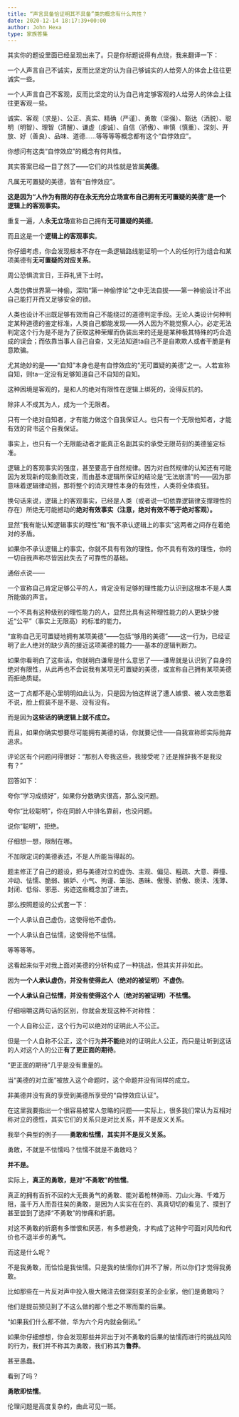 ```yaml
---
title: “声言具备恰证明其不具备”类的概念有什么共性？
date: 2020-12-14 18:17:39+00:00
author: John Hexa
type: 家族答集
---
```

其实你的题设里面已经呈现出来了。只是你标题说得有点绕，我来翻译一下：

一个人声言自己不诚实，反而比坚定的认为自己够诚实的人给旁人的体会上往往更诚实一些。

一个人声言自己不客观，反而比坚定的认为自己肯定够客观的人给旁人的体会上往往更客观一些。

诚实、客观（求是）、公正、真实、精确（严谨）、勇敢（坚强）、豁达（洒脱）、聪明（明智）、理智（清醒）、谦虚（虔诚）、自信（骄傲）、审慎（慎重）、深刻、开放、好（善良）、品味、道德……等等等等概念都有这个“自悖效应”。

你想问有这类“自悖效应”的概念有何共性。

其实答案已经一目了然了——它们的共性就是皆属**美德**。

凡属无可置疑的美德，皆有“自悖效应”。

**这是因为“人作为有限的存在永无充分立场宣布自己拥有无可置疑的美德”是一个逻辑上的客观事实。**

重复一遍，人**永无立场**宣称自己拥有**无可置疑的美德**。

而且这是一个**逻辑上的客观事实**。

你仔细考虑，你会发现根本不存在一条逻辑路线能证明一个人的任何行为组合和某项美德有**无可置疑的对应关系**。

周公恐惧流言日，王莽礼贤下士时。

人类仿佛世界第一神偷，深陷“第一神偷悖论”之中无法自拔——第一神偷设计不出自己能打开而又足够安全的锁。

人类也设计不出既足够有效而自己不能绕过的道德判定手段。无论人类设计何种判定某种道德的鉴定标准，人类自己都能发现——外人因为不能觉察人心，必定无法判定这个行为是不是为了获取这种荣耀而伪装出来的还是是某种极其特殊的巧合造成的误会；而依靠当事人自己自查，又无法知道ta自己不是自欺欺人或者干脆是有意欺骗。

尤其绝妙的是——“自知”本身也是有自悖效应的“无可置疑的美德”之一。人若宣称自知，则ta一定没有足够知道自己不自知的自知。

这种困境是客观的，是和人的绝对有限性在逻辑上绑死的，没得反抗的。

除非人不成其为人，成为一个无限者。

只有一个绝对自知者，才有能力做这个自我保证人。也只有一个无限他知者，才能有效的背书这个自我保证。

事实上，也只有一个无限能动者才能真正名副其实的承受无限苛刻的美德鉴定标准。

逻辑上的客观事实的强度，甚至要高于自然规律。因为对自然规律的认知还有可能因为发现新的现象而改变，而由基本逻辑所保证的结论是“无法崩溃”的——因为那意味着逻辑律动摇，那将整个的消灭理性本身的有效性，人类将全体疯狂。

换句话来说，逻辑上的客观事实，已经是人类（或者说一切依靠逻辑律支撑理性的存在）所绝无可能撼动的**绝对有效事实（注意，绝对有效不等于绝对客观）。**

显然“我有能认知逻辑事实的理性”和“我不承认逻辑上的事实”这两者之间存在着绝对的矛盾。

如果你不承认逻辑上的事实，你就不具有有效的理性。你不具有有效的理性，你的一切自我声称尽皆因此失去了可靠性的基础。

通俗点说——

一个宣称自己肯定足够公平的人，肯定没有足够的理性能力认识到这根本不是人类所能做的声言。

一个不具有这种级别的理性能力的人，显然比具有这种理性能力的人更缺少接近“公平”（事实上无限高）的标准的能力。

“宣称自己无可置疑地拥有某项美德”——包括“够用的美德”——这一行为，已经证明了此人绝对的缺少真的接近这项美德的能力——基本的逻辑判断力。

如果你看明白了这些话，你就明白谦卑是什么意思了——谦卑就是认识到了自身的绝对有限性，从此再也不会说我有某项无可置疑的美德，或宣称自己拥有某项美德而拒绝质疑。

这一丁点都不是心里明明如此认为，只是因为怕这样说了遭人嫉恨、被人攻击憋着不说，脸上假装不是不是、没有没有。

而是因为**这些话的确逻辑上就不成立。**

而且，如果你确实想要尽可能拥有美德的话，你就要记住——自我宣称即实际抛弃追求。

评论区有个问题问得很好：“那别人夸我这些，我接受呢？还是推辞我不是我没有？”

回答如下：

夸你“学习成绩好”，如果你分数确实很高，那么没问题。

夸你“比较聪明”，你在同龄人中排名靠前，也没问题。

说你“聪明”，拒绝。

仔细想一想，限制在哪。

不加限定词的美德表述，不是人所能当得起的。

题主修正了自己的题设，把与美德对立的虚伪、主观、偏见、粗疏、大意、莽撞、冲动、怯懦、脆弱、嫉妒、小气、拘谨、笨拙、愚昧、傲慢、骄傲、亵渎、浅薄、封闭、低俗、邪恶、劣迹这些概念加了进去。

那么按照题设的公式套一下：

一个人承认自己虚伪，这使得他不虚伪。

一个人承认自己怯懦，这使得他不怯懦。

等等等等。

这看起来似乎对我上面对美德的分析构成了一种挑战，但其实并非如此。

因为**一个人承认虚伪，并没有使得此人（绝对的被证明）不虚伪**。

**一个人承认自己怯懦，并没有使得这个人（绝对的被证明）不怯懦。**

仔细咀嚼这两句话的区别，你就会发现这种不对称性：

一个人自称公正，这个行为可以绝对的证明此人不公正。

但是一个人自称不公正，这个行为**并不能**绝对的证明此人公正，而只是让听到这话的人对这个人的公正**有了更正面的期待**。

“更正面的期待”几乎是没有重量的。

当“美德的对立面”被放入这个命题时，这个命题并没有同样的成立。

非美德并没有真的享受到美德所享受的“自悖效应认证”。

在这里我要指出一个很容易被常人忽略的问题——实际上，很多我们常认为互相对称对立的德性，其实它们的关系只是对比关系，并不是反义关系。

我举个典型的例子——**勇敢和怯懦，其实并不是反义关系。**

勇敢，不就是不怯懦吗？怯懦不就是不勇敢吗？

**并不是。**

实际上，**真正的勇敢，是对“不勇敢”的怯懦**。

真正的拥有百折不回的大无畏勇气的勇敢、能对着枪林弹雨、刀山火海、千难万阻，虽千万人而吾往矣的勇敢，是因为人实实在在的、真真切切的看见了、摸到了甚至尝到了选择“不勇敢”的惨痛和折磨。

对这不勇敢的折磨有多憎恨和厌恶，有多想避免，才构成了这种宁可面对风险和代价也不退半步的勇气。

而这是什么呢？

不是我勇敢，而恰恰是我怯懦。只是我的怯懦你们并不了解，所以你们才觉得我勇敢。

比如那些在一片反对声中投入极大赌注去做深刻变革的企业家，他们是勇敢吗？

他们是提前预见到了不这么做的那个思之不寒而栗的后果。

“如果我们什么都不做，华为六个月内就会倒闭。”

如果你仔细想想，你会发现那些并非出于对不勇敢的后果的怯懦而进行的挑战风险的行为，我们并不称其为勇敢，我们称其为**鲁莽**。

甚至愚蠢。

看到了吗？

**勇敢即怯懦**。

伦理问题是高度复杂的，由此可见一斑。



